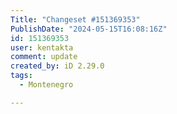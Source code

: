 ```yaml
---
Title: "Changeset #151369353"
PublishDate: "2024-05-15T16:08:16Z"
id: 151369353
user: kentakta
comment: update
created_by: iD 2.29.0
tags:
  - Montenegro

---
```


